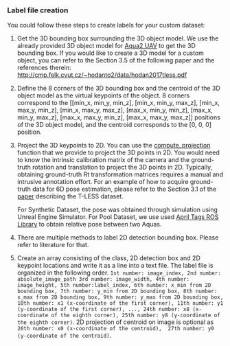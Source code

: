 ### Label file creation

You could follow these steps to create labels for your custom dataset:

1. Get the 3D bounding box surrounding the 3D object model. We use the already provided 3D object model for [Aqua2 UAV](aqua_glass_removed.ply)  to get the 3D bounding box. 
If you would like to create a 3D model for a custom object, you can refer to the Section 3.5 of the following paper and the references therein: http://cmp.felk.cvut.cz/~hodanto2/data/hodan2017tless.pdf

2. Define the 8 corners of the 3D bounding box and the centroid of the 3D object model as the virtual keypoints of the object. 8 corners correspond to the [[min_x, min_y, min_z], [min_x, min_y, max_z], [min_x, max_y, min_z], [min_x, max_y, max_z], [max_x, min_y, min_z], [max_x, min_y, max_z], [max_x, max_y, min_z], [max_x, max_y, max_z]] positions of the 3D object model, and the centroid corresponds to the [0, 0, 0] position.

3. Project the 3D keypoints to 2D. You can use the [compute_projection](https://github.com/joshi-bharat/deep_underwater_localization/blob/master/utils/misc_utils.py#L253:L259) function that we provide to project the 3D points in 2D. You would need to know the intrinsic calibration matrix of the camera and the ground-truth rotation and translation to project the 3D points in 2D. 
Typically, obtaining ground-truth Rt transformation matrices requires a manual and intrusive annotation effort. 
For an example of how to acquire ground-truth data for 6D pose estimation, please refer to the Section 3.1 of the [paper](http://cmp.felk.cvut.cz/~hodanto2/data/hodan2017tless.pdf) describing the T-LESS dataset.

    For Synthetic Dataset, the pose was obtained through simulation using Unreal Engine Simulator.
    For Pool Dataset, we use used [April Tags ROS Library](http://wiki.ros.org/ar_track_alvar) to obtain relative pose between two Aquas.
    
4. There are multiple methods to label 2D detection bounding box. Please refer to literature for that.

5. Create an array consisting of the class, 2D detection box and 2D keypoint locations and write it as a line into a text file. The label file is organized in the following order. `1st number: image_index, 2nd number: absolute_image_path
 3rd number: image_width, 4th number: image_height, 5th number:label_index, 6th number: x_min from 2D bounding box,
 7th number: y_min from 2D bounding box, 8th number: x_max from 2D bounding box, 9th number: y_max from 2D bounding box,
 10th number: x1 (x-coordinate of the first corner), 11th number: y1 (y-coordinate of the first corner), ..., 24th number: x8 (x-coordinate of the eighth corner), 25th number: y8 (y-coordinate of the eighth corner)`.
 2D projection of centroid on image is optional as `26th number: x0 (x-coordinate of the centroid),  27th number: y0 (y-coordinate of the centroid)`.
 